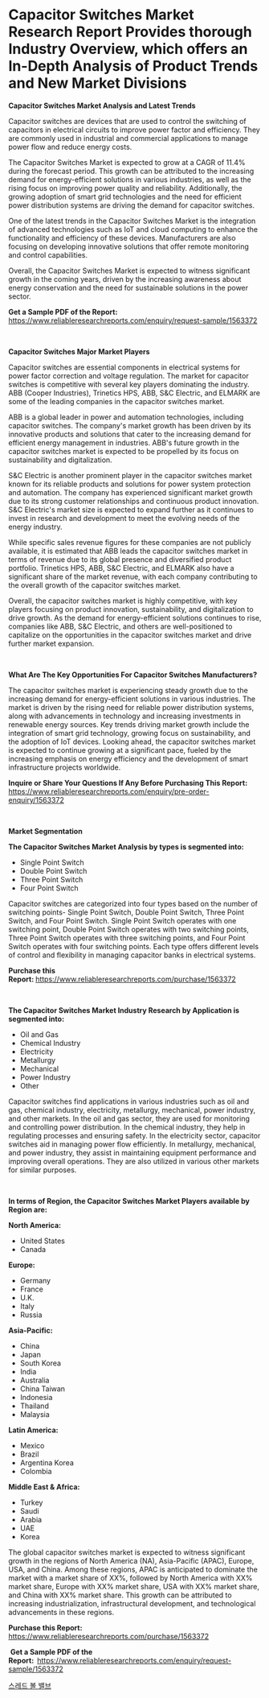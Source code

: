 <p><h1>Capacitor Switches Market Research Report Provides thorough Industry Overview, which offers an In-Depth Analysis of Product Trends and New Market Divisions</h1></p><p><strong>Capacitor Switches Market Analysis and Latest Trends</strong></p>
<p><p>Capacitor switches are devices that are used to control the switching of capacitors in electrical circuits to improve power factor and efficiency. They are commonly used in industrial and commercial applications to manage power flow and reduce energy costs.</p><p>The Capacitor Switches Market is expected to grow at a CAGR of 11.4% during the forecast period. This growth can be attributed to the increasing demand for energy-efficient solutions in various industries, as well as the rising focus on improving power quality and reliability. Additionally, the growing adoption of smart grid technologies and the need for efficient power distribution systems are driving the demand for capacitor switches.</p><p>One of the latest trends in the Capacitor Switches Market is the integration of advanced technologies such as IoT and cloud computing to enhance the functionality and efficiency of these devices. Manufacturers are also focusing on developing innovative solutions that offer remote monitoring and control capabilities.</p><p>Overall, the Capacitor Switches Market is expected to witness significant growth in the coming years, driven by the increasing awareness about energy conservation and the need for sustainable solutions in the power sector.</p></p>
<p><strong>Get a Sample PDF of the Report:&nbsp;</strong> <a href="https://www.reliableresearchreports.com/enquiry/request-sample/1563372">https://www.reliableresearchreports.com/enquiry/request-sample/1563372</a></p>
<p>&nbsp;</p>
<p><strong>Capacitor Switches Major Market Players</strong></p>
<p><p>Capacitor switches are essential components in electrical systems for power factor correction and voltage regulation. The market for capacitor switches is competitive with several key players dominating the industry. ABB (Cooper Industries), Trinetics HPS, ABB, S&C Electric, and ELMARK are some of the leading companies in the capacitor switches market.</p><p>ABB is a global leader in power and automation technologies, including capacitor switches. The company's market growth has been driven by its innovative products and solutions that cater to the increasing demand for efficient energy management in industries. ABB's future growth in the capacitor switches market is expected to be propelled by its focus on sustainability and digitalization.</p><p>S&C Electric is another prominent player in the capacitor switches market known for its reliable products and solutions for power system protection and automation. The company has experienced significant market growth due to its strong customer relationships and continuous product innovation. S&C Electric's market size is expected to expand further as it continues to invest in research and development to meet the evolving needs of the energy industry.</p><p>While specific sales revenue figures for these companies are not publicly available, it is estimated that ABB leads the capacitor switches market in terms of revenue due to its global presence and diversified product portfolio. Trinetics HPS, ABB, S&C Electric, and ELMARK also have a significant share of the market revenue, with each company contributing to the overall growth of the capacitor switches market.</p><p>Overall, the capacitor switches market is highly competitive, with key players focusing on product innovation, sustainability, and digitalization to drive growth. As the demand for energy-efficient solutions continues to rise, companies like ABB, S&C Electric, and others are well-positioned to capitalize on the opportunities in the capacitor switches market and drive further market expansion.</p></p>
<p>&nbsp;</p>
<p><strong>What Are The Key Opportunities For Capacitor Switches Manufacturers?</strong></p>
<p><p>The capacitor switches market is experiencing steady growth due to the increasing demand for energy-efficient solutions in various industries. The market is driven by the rising need for reliable power distribution systems, along with advancements in technology and increasing investments in renewable energy sources. Key trends driving market growth include the integration of smart grid technology, growing focus on sustainability, and the adoption of IoT devices. Looking ahead, the capacitor switches market is expected to continue growing at a significant pace, fueled by the increasing emphasis on energy efficiency and the development of smart infrastructure projects worldwide.</p></p>
<p><strong>Inquire or Share Your Questions If Any Before Purchasing This Report:</strong> <a href="https://www.reliableresearchreports.com/enquiry/pre-order-enquiry/1563372">https://www.reliableresearchreports.com/enquiry/pre-order-enquiry/1563372</a></p>
<p>&nbsp;</p>
<p><strong>Market Segmentation</strong></p>
<p><strong>The Capacitor Switches Market Analysis by types is segmented into:</strong></p>
<p><ul><li>Single Point Switch</li><li>Double Point Switch</li><li>Three Point Switch</li><li>Four Point Switch</li></ul></p>
<p><p>Capacitor switches are categorized into four types based on the number of switching points- Single Point Switch, Double Point Switch, Three Point Switch, and Four Point Switch. Single Point Switch operates with one switching point, Double Point Switch operates with two switching points, Three Point Switch operates with three switching points, and Four Point Switch operates with four switching points. Each type offers different levels of control and flexibility in managing capacitor banks in electrical systems.</p></p>
<p><strong>Purchase this Report:&nbsp;</strong><a href="https://www.reliableresearchreports.com/purchase/1563372">https://www.reliableresearchreports.com/purchase/1563372</a></p>
<p>&nbsp;</p>
<p><strong>The Capacitor Switches Market Industry Research by Application is segmented into:</strong></p>
<p><ul><li>Oil and Gas</li><li>Chemical Industry</li><li>Electricity</li><li>Metallurgy</li><li>Mechanical</li><li>Power Industry</li><li>Other</li></ul></p>
<p><p>Capacitor switches find applications in various industries such as oil and gas, chemical industry, electricity, metallurgy, mechanical, power industry, and other markets. In the oil and gas sector, they are used for monitoring and controlling power distribution. In the chemical industry, they help in regulating processes and ensuring safety. In the electricity sector, capacitor switches aid in managing power flow efficiently. In metallurgy, mechanical, and power industry, they assist in maintaining equipment performance and improving overall operations. They are also utilized in various other markets for similar purposes.</p></p>
<p>&nbsp;</p>
<p><strong>In terms of Region, the Capacitor Switches Market Players available by Region are:</strong></p>
<p>
    <p> <strong> North America: </strong>
        <ul>
            <li>United States</li>
            <li>Canada</li>
        </ul>
        </p> 
    <p> <strong> Europe: </strong>
        <ul>
            <li>Germany</li>
            <li>France</li>
            <li>U.K.</li>
            <li>Italy</li>
            <li>Russia</li>
        </ul>
        </p> 
    <p> <strong> Asia-Pacific: </strong>
        <ul>
            <li>China</li>
            <li>Japan</li>
            <li>South Korea</li>
            <li>India</li>
            <li>Australia</li>
            <li>China Taiwan</li>
            <li>Indonesia</li>
            <li>Thailand</li>
            <li>Malaysia</li>
        </ul>
        </p> 
    <p> <strong> Latin America: </strong>
        <ul>
            <li>Mexico</li>
            <li>Brazil</li>
            <li>Argentina Korea</li>
            <li>Colombia</li>
        </ul>
        </p> 
    <p> <strong> Middle East & Africa: </strong>
        <ul>
            <li>Turkey</li>
            <li>Saudi</li>
            <li>Arabia</li>
            <li>UAE</li>
            <li>Korea</li>
        </ul>
    </p>
    </p>
<p><p>The global capacitor switches market is expected to witness significant growth in the regions of North America (NA), Asia-Pacific (APAC), Europe, USA, and China. Among these regions, APAC is anticipated to dominate the market with a market share of XX%, followed by North America with XX% market share, Europe with XX% market share, USA with XX% market share, and China with XX% market share. This growth can be attributed to increasing industrialization, infrastructural development, and technological advancements in these regions.</p></p>
<p><strong>Purchase this Report: </strong><a href="https://www.reliableresearchreports.com/purchase/1563372">https://www.reliableresearchreports.com/purchase/1563372</a></p>
<p>&nbsp;<strong>Get a Sample PDF of the Report:&nbsp;&nbsp;</strong><a href="https://www.reliableresearchreports.com/enquiry/request-sample/1563372">https://www.reliableresearchreports.com/enquiry/request-sample/1563372</a></p>
<p><strong></strong></p>
<p><p><a href="https://github.com/royErdmtyan906778/Market-Research-Report-List-1/blob/main/202513710686.md">스레드 볼 밸브</a></p></p>
